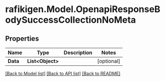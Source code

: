 # rafikigen.Model.OpenapiResponseBodySuccessCollectionNoMeta

## Properties

Name | Type | Description | Notes
------------ | ------------- | ------------- | -------------
**Data** | **List&lt;Object&gt;** |  | [optional] 

[[Back to Model list]](../README.md#documentation-for-models) [[Back to API list]](../README.md#documentation-for-api-endpoints) [[Back to README]](../README.md)

